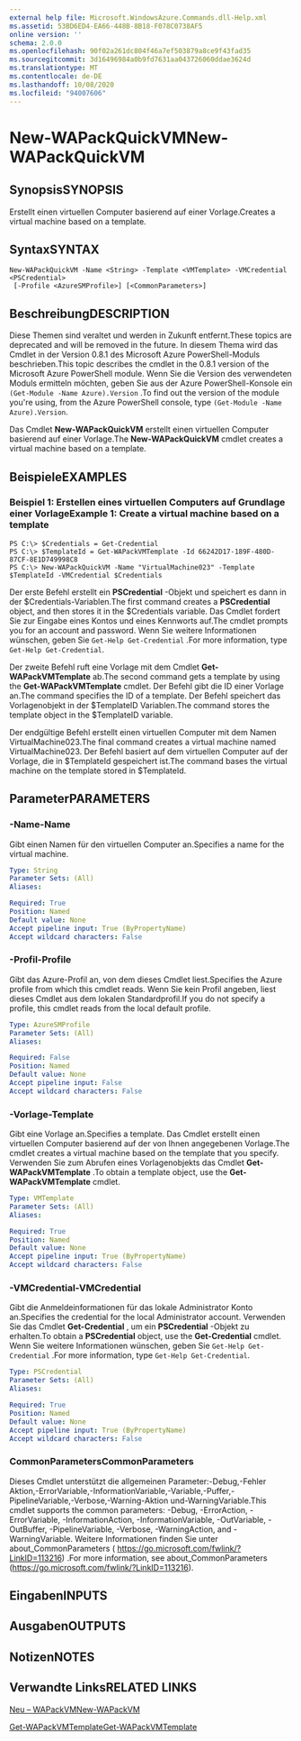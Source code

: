 ```yaml
---
external help file: Microsoft.WindowsAzure.Commands.dll-Help.xml
ms.assetid: 53BD6ED4-EA66-448B-8B18-F078C0738AF5
online version: ''
schema: 2.0.0
ms.openlocfilehash: 90f02a261dc804f46a7ef503879a8ce9f43fad35
ms.sourcegitcommit: 3d16496984a0b9fd7631aa043726060ddae3624d
ms.translationtype: MT
ms.contentlocale: de-DE
ms.lasthandoff: 10/08/2020
ms.locfileid: "94007606"
---
```

# <span data-ttu-id="8dfe8-101">New-WAPackQuickVM</span><span class="sxs-lookup"><span data-stu-id="8dfe8-101">New-WAPackQuickVM</span></span>

## <span data-ttu-id="8dfe8-102">Synopsis</span><span class="sxs-lookup"><span data-stu-id="8dfe8-102">SYNOPSIS</span></span>
<span data-ttu-id="8dfe8-103">Erstellt einen virtuellen Computer basierend auf einer Vorlage.</span><span class="sxs-lookup"><span data-stu-id="8dfe8-103">Creates a virtual machine based on a template.</span></span>

## <span data-ttu-id="8dfe8-104">Syntax</span><span class="sxs-lookup"><span data-stu-id="8dfe8-104">SYNTAX</span></span>

```
New-WAPackQuickVM -Name <String> -Template <VMTemplate> -VMCredential <PSCredential>
 [-Profile <AzureSMProfile>] [<CommonParameters>]
```

## <span data-ttu-id="8dfe8-105">Beschreibung</span><span class="sxs-lookup"><span data-stu-id="8dfe8-105">DESCRIPTION</span></span>
<span data-ttu-id="8dfe8-106">Diese Themen sind veraltet und werden in Zukunft entfernt.</span><span class="sxs-lookup"><span data-stu-id="8dfe8-106">These topics are deprecated and will be removed in the future.</span></span>
<span data-ttu-id="8dfe8-107">In diesem Thema wird das Cmdlet in der Version 0.8.1 des Microsoft Azure PowerShell-Moduls beschrieben.</span><span class="sxs-lookup"><span data-stu-id="8dfe8-107">This topic describes the cmdlet in the 0.8.1 version of the Microsoft Azure PowerShell module.</span></span>
<span data-ttu-id="8dfe8-108">Wenn Sie die Version des verwendeten Moduls ermitteln möchten, geben Sie aus der Azure PowerShell-Konsole ein `(Get-Module -Name Azure).Version` .</span><span class="sxs-lookup"><span data-stu-id="8dfe8-108">To find out the version of the module you're using, from the Azure PowerShell console, type `(Get-Module -Name Azure).Version`.</span></span>

<span data-ttu-id="8dfe8-109">Das Cmdlet **New-WAPackQuickVM** erstellt einen virtuellen Computer basierend auf einer Vorlage.</span><span class="sxs-lookup"><span data-stu-id="8dfe8-109">The **New-WAPackQuickVM** cmdlet creates a virtual machine based on a template.</span></span>

## <span data-ttu-id="8dfe8-110">Beispiele</span><span class="sxs-lookup"><span data-stu-id="8dfe8-110">EXAMPLES</span></span>

### <span data-ttu-id="8dfe8-111">Beispiel 1: Erstellen eines virtuellen Computers auf Grundlage einer Vorlage</span><span class="sxs-lookup"><span data-stu-id="8dfe8-111">Example 1: Create a virtual machine based on a template</span></span>
```
PS C:\> $Credentials = Get-Credential
PS C:\> $TemplateId = Get-WAPackVMTemplate -Id 66242D17-189F-480D-87CF-8E1D749998C8
PS C:\> New-WAPackQuickVM -Name "VirtualMachine023" -Template $TemplateId -VMCredential $Credentials
```

<span data-ttu-id="8dfe8-112">Der erste Befehl erstellt ein **PSCredential** -Objekt und speichert es dann in der $Credentials-Variablen.</span><span class="sxs-lookup"><span data-stu-id="8dfe8-112">The first command creates a **PSCredential** object, and then stores it in the $Credentials variable.</span></span>
<span data-ttu-id="8dfe8-113">Das Cmdlet fordert Sie zur Eingabe eines Kontos und eines Kennworts auf.</span><span class="sxs-lookup"><span data-stu-id="8dfe8-113">The cmdlet prompts you for an account and password.</span></span>
<span data-ttu-id="8dfe8-114">Wenn Sie weitere Informationen wünschen, geben Sie `Get-Help Get-Credential` .</span><span class="sxs-lookup"><span data-stu-id="8dfe8-114">For more information, type `Get-Help Get-Credential`.</span></span>

<span data-ttu-id="8dfe8-115">Der zweite Befehl ruft eine Vorlage mit dem Cmdlet **Get-WAPackVMTemplate** ab.</span><span class="sxs-lookup"><span data-stu-id="8dfe8-115">The second command gets a template by using the **Get-WAPackVMTemplate** cmdlet.</span></span>
<span data-ttu-id="8dfe8-116">Der Befehl gibt die ID einer Vorlage an.</span><span class="sxs-lookup"><span data-stu-id="8dfe8-116">The command specifies the ID of a template.</span></span>
<span data-ttu-id="8dfe8-117">Der Befehl speichert das Vorlagenobjekt in der $TemplateID Variablen.</span><span class="sxs-lookup"><span data-stu-id="8dfe8-117">The command stores the template object in the $TemplateID variable.</span></span>

<span data-ttu-id="8dfe8-118">Der endgültige Befehl erstellt einen virtuellen Computer mit dem Namen VirtualMachine023.</span><span class="sxs-lookup"><span data-stu-id="8dfe8-118">The final command creates a virtual machine named VirtualMachine023.</span></span>
<span data-ttu-id="8dfe8-119">Der Befehl basiert auf dem virtuellen Computer auf der Vorlage, die in $TemplateId gespeichert ist.</span><span class="sxs-lookup"><span data-stu-id="8dfe8-119">The command bases the virtual machine on the template stored in $TemplateId.</span></span>

## <span data-ttu-id="8dfe8-120">Parameter</span><span class="sxs-lookup"><span data-stu-id="8dfe8-120">PARAMETERS</span></span>

### <span data-ttu-id="8dfe8-121">-Name</span><span class="sxs-lookup"><span data-stu-id="8dfe8-121">-Name</span></span>
<span data-ttu-id="8dfe8-122">Gibt einen Namen für den virtuellen Computer an.</span><span class="sxs-lookup"><span data-stu-id="8dfe8-122">Specifies a name for the virtual machine.</span></span>

```yaml
Type: String
Parameter Sets: (All)
Aliases:

Required: True
Position: Named
Default value: None
Accept pipeline input: True (ByPropertyName)
Accept wildcard characters: False
```

### <span data-ttu-id="8dfe8-123">-Profil</span><span class="sxs-lookup"><span data-stu-id="8dfe8-123">-Profile</span></span>
<span data-ttu-id="8dfe8-124">Gibt das Azure-Profil an, von dem dieses Cmdlet liest.</span><span class="sxs-lookup"><span data-stu-id="8dfe8-124">Specifies the Azure profile from which this cmdlet reads.</span></span>
<span data-ttu-id="8dfe8-125">Wenn Sie kein Profil angeben, liest dieses Cmdlet aus dem lokalen Standardprofil.</span><span class="sxs-lookup"><span data-stu-id="8dfe8-125">If you do not specify a profile, this cmdlet reads from the local default profile.</span></span>

```yaml
Type: AzureSMProfile
Parameter Sets: (All)
Aliases:

Required: False
Position: Named
Default value: None
Accept pipeline input: False
Accept wildcard characters: False
```

### <span data-ttu-id="8dfe8-126">-Vorlage</span><span class="sxs-lookup"><span data-stu-id="8dfe8-126">-Template</span></span>
<span data-ttu-id="8dfe8-127">Gibt eine Vorlage an.</span><span class="sxs-lookup"><span data-stu-id="8dfe8-127">Specifies a template.</span></span>
<span data-ttu-id="8dfe8-128">Das Cmdlet erstellt einen virtuellen Computer basierend auf der von Ihnen angegebenen Vorlage.</span><span class="sxs-lookup"><span data-stu-id="8dfe8-128">The cmdlet creates a virtual machine based on the template that you specify.</span></span>
<span data-ttu-id="8dfe8-129">Verwenden Sie zum Abrufen eines Vorlagenobjekts das Cmdlet **Get-WAPackVMTemplate** .</span><span class="sxs-lookup"><span data-stu-id="8dfe8-129">To obtain a template object, use the **Get-WAPackVMTemplate** cmdlet.</span></span>

```yaml
Type: VMTemplate
Parameter Sets: (All)
Aliases:

Required: True
Position: Named
Default value: None
Accept pipeline input: True (ByPropertyName)
Accept wildcard characters: False
```

### <span data-ttu-id="8dfe8-130">-VMCredential</span><span class="sxs-lookup"><span data-stu-id="8dfe8-130">-VMCredential</span></span>
<span data-ttu-id="8dfe8-131">Gibt die Anmeldeinformationen für das lokale Administrator Konto an.</span><span class="sxs-lookup"><span data-stu-id="8dfe8-131">Specifies the credential for the local Administrator account.</span></span>
<span data-ttu-id="8dfe8-132">Verwenden Sie das Cmdlet **Get-Credential** , um ein **PSCredential** -Objekt zu erhalten.</span><span class="sxs-lookup"><span data-stu-id="8dfe8-132">To obtain a **PSCredential** object, use the **Get-Credential** cmdlet.</span></span>
<span data-ttu-id="8dfe8-133">Wenn Sie weitere Informationen wünschen, geben Sie `Get-Help Get-Credential` .</span><span class="sxs-lookup"><span data-stu-id="8dfe8-133">For more information, type `Get-Help Get-Credential`.</span></span>

```yaml
Type: PSCredential
Parameter Sets: (All)
Aliases:

Required: True
Position: Named
Default value: None
Accept pipeline input: True (ByPropertyName)
Accept wildcard characters: False
```

### <span data-ttu-id="8dfe8-134">CommonParameters</span><span class="sxs-lookup"><span data-stu-id="8dfe8-134">CommonParameters</span></span>
<span data-ttu-id="8dfe8-135">Dieses Cmdlet unterstützt die allgemeinen Parameter:-Debug,-Fehler Aktion,-ErrorVariable,-InformationVariable,-Variable,-Puffer,-PipelineVariable,-Verbose,-Warning-Aktion und-WarningVariable.</span><span class="sxs-lookup"><span data-stu-id="8dfe8-135">This cmdlet supports the common parameters: -Debug, -ErrorAction, -ErrorVariable, -InformationAction, -InformationVariable, -OutVariable, -OutBuffer, -PipelineVariable, -Verbose, -WarningAction, and -WarningVariable.</span></span> <span data-ttu-id="8dfe8-136">Weitere Informationen finden Sie unter about_CommonParameters ( https://go.microsoft.com/fwlink/?LinkID=113216) .</span><span class="sxs-lookup"><span data-stu-id="8dfe8-136">For more information, see about_CommonParameters (https://go.microsoft.com/fwlink/?LinkID=113216).</span></span>

## <span data-ttu-id="8dfe8-137">Eingaben</span><span class="sxs-lookup"><span data-stu-id="8dfe8-137">INPUTS</span></span>

## <span data-ttu-id="8dfe8-138">Ausgaben</span><span class="sxs-lookup"><span data-stu-id="8dfe8-138">OUTPUTS</span></span>

## <span data-ttu-id="8dfe8-139">Notizen</span><span class="sxs-lookup"><span data-stu-id="8dfe8-139">NOTES</span></span>

## <span data-ttu-id="8dfe8-140">Verwandte Links</span><span class="sxs-lookup"><span data-stu-id="8dfe8-140">RELATED LINKS</span></span>

[<span data-ttu-id="8dfe8-141">Neu – WAPackVM</span><span class="sxs-lookup"><span data-stu-id="8dfe8-141">New-WAPackVM</span></span>](./New-WAPackVM.md)

[<span data-ttu-id="8dfe8-142">Get-WAPackVMTemplate</span><span class="sxs-lookup"><span data-stu-id="8dfe8-142">Get-WAPackVMTemplate</span></span>](./Get-WAPackVMTemplate.md)


